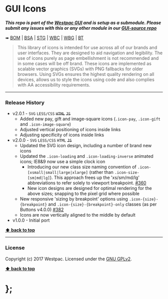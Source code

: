 GUI Icons
=========

***This repo is part of the [Westpac GUI](http://gel.westpacgroup.com.au/GUI/) and is setup as a submodule. Please submit any issues with this or any other
module in our [GUI-source repo](https://github.com/WestpacCXTeam/GUI-source/issues)***

➠
[BOM](http://westpaccxteam.github.io/GUI-icons/tests/BOM/) |
[BSA](http://westpaccxteam.github.io/GUI-icons/tests/BSA/) |
[STG](http://westpaccxteam.github.io/GUI-icons/tests/STG/) |
[WBC](http://westpaccxteam.github.io/GUI-icons/tests/WBC/) |
[WBG](http://westpaccxteam.github.io/GUI-icons/tests/WBC/) |
[BT](http://westpaccxteam.github.io/GUI-icons/tests/BT/)

> This library of icons is intended for use across all of our brands and user interfaces. They are designed to aid navigation and legibility. The use of
> icons purely as page embellishment is not recommended and in some cases will be off brand. These icons are implemented as scalable vector graphics (SVGs)
> with PNG fallbacks for older browsers. Using SVGs ensures the highest quality rendering on all devices, allows us to style the icons using code and also
> complies with AA accessibility requirements.

----------------------------------------------------------------------------------------------------------------------------------------------------------------


### Release History

* v2.0.1 - `SVG` `LESS/CSS` ~~`HTML`~~ ~~`JS`~~
	* Added new pay, gift and image-square icons (`.icon-pay`, `.icon-gift` and `.icon-image-square`)
	* Adjusted vertical positioning of icons inside links
	* Adjusting specificity of icons inside links
* v2.0.0 - `SVG` `LESS/CSS` `HTML` ~~`JS`~~
	* Updated the SVG icon design, including a number of brand new icons
  * Updated the `.icon-loading` and `.icon-loading-inverse` animated icons; IE8&9 now use a simple clock icon
	* Introducing our new class size naming convention of `.icon-[xsmall|small|large|xlarge]` (rather than `.icon-size-[sm|md|lg]`). This approach frees up the
  'xs/sm/md/lg' abbreviations to refer solely to viewport breakpoint.
		[#360](https://github.com/WestpacCXTeam/GUI-source/issues/360)
	* New icon designs are designed for optimal rendering for the above sizes; snapping to the pixel grid where possible
  * New responsive 'sizing by breakpoint' options using `.icon-{size}-{breakpoint}` and `.icon-{size}-{breakpoint}-only` classes (as per Buttons v4.0.0)
    [#382](https://github.com/WestpacCXTeam/GUI-source/issues/382)
  * Icons are now vertically aligned to the middle by default
* v1.0.0 - Initial port

**[⬆ back to top](#content)**


----------------------------------------------------------------------------------------------------------------------------------------------------------------


### License

Copyright (c) 2017 Westpac. Licensed under the [GNU GPLv2](https://raw.githubusercontent.com/WestpacCXTeam/GUI-icons/master/LICENSE).

**[⬆ back to top](#content)**

# };